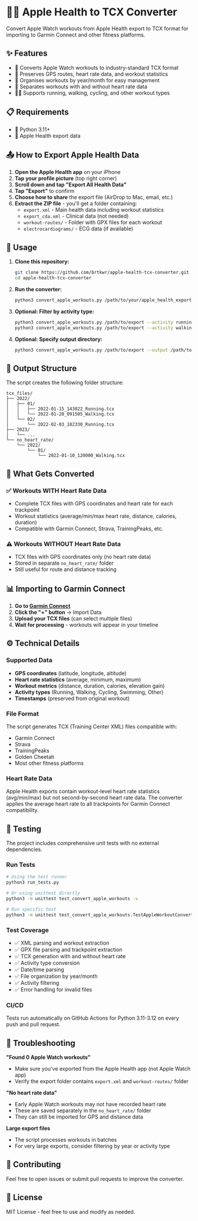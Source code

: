 # 🏃‍♂️ Apple Health to TCX Converter

Convert Apple Watch workouts from Apple Health export to TCX format for importing to Garmin Connect and other fitness platforms.

## ✨ Features

- 🔄 Converts Apple Watch workouts to industry-standard TCX format
- 📍 Preserves GPS routes, heart rate data, and workout statistics
- 📁 Organises workouts by year/month for easy management
- 💓 Separates workouts with and without heart rate data
- 🏃‍♀️ Supports running, walking, cycling, and other workout types

## 📋 Requirements

- 🐍 Python 3.11+
- 📱 Apple Health export data

## 📤 How to Export Apple Health Data

1. **Open the Apple Health app** on your iPhone
2. **Tap your profile picture** (top right corner)
3. **Scroll down and tap "Export All Health Data"**
4. **Tap "Export"** to confirm
5. **Choose how to share** the export file (AirDrop to Mac, email, etc.)
6. **Extract the ZIP file** - you'll get a folder containing:
   - `export.xml` - Main health data including workout statistics
   - `export_cda.xml` - Clinical data (not needed)
   - `workout-routes/` - Folder with GPX files for each workout
   - `electrocardiograms/` - ECG data (if available)

## 🚀 Usage

1. **Clone this repository:**
   ```bash
   git clone https://github.com/brtkwr/apple-health-tcx-converter.git
   cd apple-health-tcx-converter
   ```

2. **Run the converter:**
   ```bash
   python3 convert_apple_workouts.py /path/to/your/apple_health_export
   ```

3. **Optional: Filter by activity type:**
   ```bash
   python3 convert_apple_workouts.py /path/to/export --activity running
   python3 convert_apple_workouts.py /path/to/export --activity walking
   ```

4. **Optional: Specify output directory:**
   ```bash
   python3 convert_apple_workouts.py /path/to/export --output /path/to/tcx/files
   ```

## 📂 Output Structure

The script creates the following folder structure:

```
tcx_files/
├── 2022/
│   ├── 01/
│   │   ├── 2022-01-15_143022_Running.tcx
│   │   └── 2022-01-20_091505_Walking.tcx
│   └── 02/
│       └── 2022-02-03_182330_Running.tcx
├── 2023/
│   └── ...
└── no_heart_rate/
    └── 2022/
        └── 01/
            └── 2022-01-10_120000_Walking.tcx
```

## 🔄 What Gets Converted

### ✅ Workouts WITH Heart Rate Data
- Complete TCX files with GPS coordinates and heart rate for each trackpoint
- Workout statistics (average/min/max heart rate, distance, calories, duration)
- Compatible with Garmin Connect, Strava, TrainingPeaks, etc.

### ⚠️ Workouts WITHOUT Heart Rate Data
- TCX files with GPS coordinates only (no heart rate data)
- Stored in separate `no_heart_rate/` folder
- Still useful for route and distance tracking

## 📊 Importing to Garmin Connect

1. **Go to [Garmin Connect](https://connect.garmin.com)**
2. **Click the "+" button** → Import Data
3. **Upload your TCX files** (can select multiple files)
4. **Wait for processing** - workouts will appear in your timeline

## ⚙️ Technical Details

### Supported Data
- **GPS coordinates** (latitude, longitude, altitude)
- **Heart rate statistics** (average, minimum, maximum)
- **Workout metrics** (distance, duration, calories, elevation gain)
- **Activity types** (Running, Walking, Cycling, Swimming, Other)
- **Timestamps** (preserved from original workout)

### File Format
The script generates TCX (Training Center XML) files compatible with:
- Garmin Connect
- Strava
- TrainingPeaks
- Golden Cheetah
- Most other fitness platforms

### Heart Rate Data
Apple Health exports contain workout-level heart rate statistics (avg/min/max) but not second-by-second heart rate data. The converter applies the average heart rate to all trackpoints for Garmin Connect compatibility.

## 🧪 Testing

The project includes comprehensive unit tests with no external dependencies.

### Run Tests
```bash
# Using the test runner
python3 run_tests.py

# Or using unittest directly
python3 -m unittest test_convert_apple_workouts -v

# Run specific test
python3 -m unittest test_convert_apple_workouts.TestAppleWorkoutConverter.test_parse_apple_workouts -v
```

### Test Coverage
- ✅ XML parsing and workout extraction
- ✅ GPX file parsing and trackpoint extraction  
- ✅ TCX generation with and without heart rate
- ✅ Activity type conversion
- ✅ Date/time parsing
- ✅ File organization by year/month
- ✅ Activity filtering
- ✅ Error handling for invalid files

### CI/CD
Tests run automatically on GitHub Actions for Python 3.11-3.12 on every push and pull request.

## 🔧 Troubleshooting

**"Found 0 Apple Watch workouts"**
- Make sure you've exported from the Apple Health app (not Apple Watch app)
- Verify the export folder contains `export.xml` and `workout-routes/` folder

**"No heart rate data"**
- Early Apple Watch workouts may not have recorded heart rate
- These are saved separately in the `no_heart_rate/` folder
- They can still be imported for GPS and distance data

**Large export files**
- The script processes workouts in batches
- For very large exports, consider filtering by year or activity type

## 🤝 Contributing

Feel free to open issues or submit pull requests to improve the converter.

## 📄 License

MIT License - feel free to use and modify as needed.